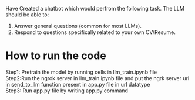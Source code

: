 Have Created a chatbot which would perfrom the following task.
The LLM should be able to:

1. Answer general questions (common for most LLMs).
2. Respond to questions specifically related to your own CV/Resume.

# How to run the code
Step1: Pretrain the model by running cells in llm_train.ipynb file<br>
Step2:Run the ngrok server in llm_train.ipynb file and put the ngrk server url in send_to_llm function present in app.py file in url datatype<br>
Step3: Run app.py file by writing app.py command<br>
